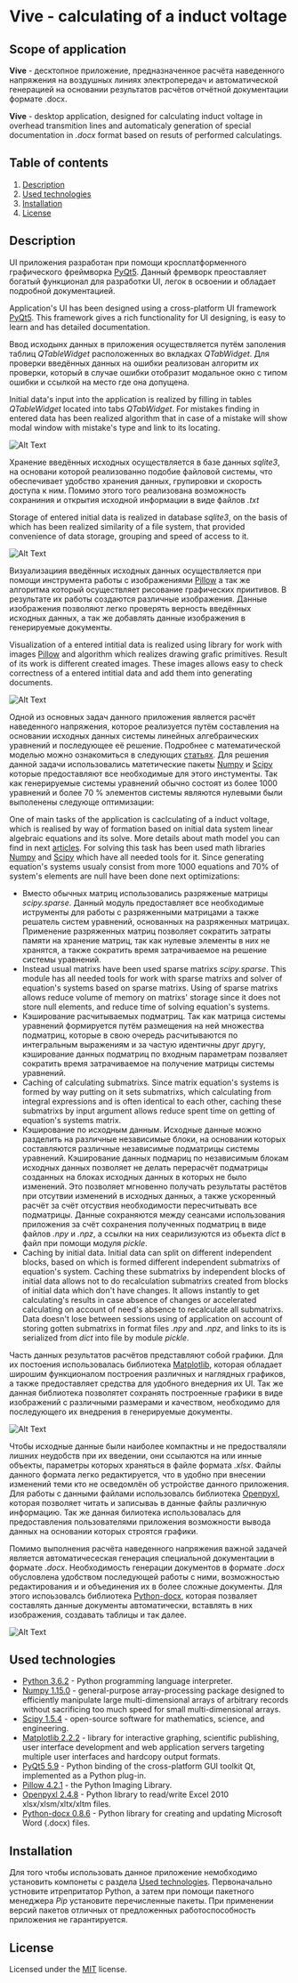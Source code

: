 # Vive - calculating of a induct voltage

## Scope of application 
**Vive** - десктопное приложение, предназначенное расчёта наведенного напряжения на воздушных линиях электропередач и автоматической генерацией на основании результатов расчётов отчётной документации формате .docx.

**Vive** - desktop application, designed for calculating induct voltage in overhead transmition lines and automaticaly generation of special documentation in *.docx* format based on resuts of performed calculatings.


## Table of contents

  1. [Description](#Description)
  2. [Used technologies](#Used-technologies)
  3. [Installation](#Installation)
  4. [License](#License)

## Description

UI приложения разработан при помощи кросплатформенного графического фреймворка [PyQt5](https://pypi.org/project/PyQt5/5.9/). Данный фремворк преоставляет богатый функционал для разработки UI, легок в освоении и обладает подробной документацией. 

Application's UI has been designed using a cross-platform UI framework [PyQt5](https://pypi.org/project/PyQt5/5.9/). This framework gives a rich functionality for UI designing, is easy to learn and has detailed documentation.

Ввод исходынх данных в приложения осуществляется путём заполения таблиц *QTableWidget* расположенных во вкладках *QTabWidget*. Для проверки введённых данных на ошибки реализован алгоритм их проверки, который в случае ошибки отобразит модальное окно с типом ошибки и ссылкой на место где она допущена.

Initial data's input into the application is realized by filling in tables *QTableWidget* located into tabs *QTabWidget*. For mistakes finding in entered data  has been realized algorithm that in case of a mistake will show modal window with mistake's type and link to its locating.

![Alt Text](.github/images/vlid.png)

Хранение введённых исходных осуществляется в  базе данных *sqlite3*, на основани которой реализованно подобие файловой системы, что обеспечивает удобство хранения данных, групировки и скорость доступа к ним. Помимо этого того реализована возможность сохраниния и открытия исходной информации в виде файлов *.txt*

Storage of entered initial data is realized in database *sqlite3*, on the basis of which has been realized similarity of a file system, that provided convenience of data storage, grouping and  speed of access to it.

![Alt Text](.github/images/bd.png)

Визуализациия введённых исходных данных осуществляется при помощи инструмента работы с изображениями [Pillow](https://pypi.org/project/Pillow/4.2.1/) а так же алгоритма который осуществляет рисование графических приитивов. В результате их работы создаются различные изображения. Данные изображения позволяют легко проверять верность введённых исходных данных, а так же добавлять данные изображения в генерируемые документы.

Visualization of a entered intitial data is realized using library for work with images [Pillow](https://pypi.org/project/Pillow/4.2.1/) and algorithm which realizes drawing grafic primitives. Result of its work is different created images. These images allows easy to check correctness of a entered intitial data and add them into generating documents.

![Alt Text](.github/images/ss.png)

Одной из основных задач данного приложения является расчёт наведенного напряжения, которое реализуется путём составления на основании исходных данных системы линейных алгебраических уравнений и последующее её решение. Подробнее с математической моделью можно ознакомиться в следующих [статьях](https://disk.yandex.by/d/FrIEF12qER-tWQ?w=1). Для решения данной задачи использовались матетические пакеты [Numpy](https://pypi.org/project/numpy/1.15.0/) и [Scipy](https://pypi.org/project/scipy/1.5.4/) которые предоставляют все необходимые для этого инстументы. Так как генерируемые системы уравнений обычно состоят из более 1000 уравнений и более 70 % элементов системы  являются нулевыми были выполенены следующе оптимизации:

One of main tasks of the application is caclculating of a induct voltage, which is realised by way of formation based on initial data system linear algebraic equations and its solve. More details about math model you can find in next [articles](https://disk.yandex.by/d/FrIEF12qER-tWQ?w=1). For solving this task has been used math libraries [Numpy](https://pypi.org/project/numpy/1.15.0/) and [Scipy](https://pypi.org/project/scipy/1.5.4/) which have all needed tools for it. Since generating equation's systems usualy consist from more 1000 equations and 70% of system's elements are null have been done next optimizations:

- Вместо обычных матриц использовались разряженые матрицы *scipy.sparse*. Данный модуль предоставляет все необходимые иструменты для работы с разряженными матрицами а также решатель систем уравнений, основанных на разряженных матрицах. Применение разряженных матриц позволяет сократить затраты памяти на хранение матриц, так как нулевые элементы в них не хранятся, а также сократить время затрачиваемое на решение системы уравнений.
- Instead usual matrixs have been used sparse matrixs *scipy.sparse*. This module has all needed tools for work with sparse matrixs and solver of equation's systems based on sparse matrixs. Using of sparse matrixs allows reduce volume of memory on matrixs' storage  since it does not store null elements, and reduce time of solving equation's systems.
- Кэширование расчитываемых подматриц. Так как матрица системы уравнений формируется путём размещения на ней множества подматриц, которые в свою очередь расчитываются по интегральным выражениям и за частую идентичны друг другу, кэширование данных подматриц по входным параметрам позваляет сократить время затрачиваемое на получение матрицы системы уравнений.
- Caching of calculating submatrixs. Since matrix equation's systems is formed by way putting on it sets submatrixs, which calculating from integral expressions and is often identical to each other, caching these submatrixs by input argument allows reduce spent time on getting of equation's systems matrix.
- Кэширование по исходным данным. Исходные данные можно разделить на различные независимые блоки, на основании которых составляются различные независимые подматрицы системы уравнений. Кэширование данных подмариц  по независимым блокам исходных данных позволяет не делать перерасчёт подматрицы созданных на блоках исходных данных в которых не было изменений. Это позволяет мгновенно получать результаты растётов при отсутвии изменений в исходных данных, а также ускоренный расчёт за счёт отсуствия необходимости пересчитывать все подматрицы. Данные сохраняются между сеансами использования приложения за счёт сохранения полученных подматриц в виде файлов *.npy* и *.npz*, а ссылки на них сеарилизуются из обьекта *dict* в файл при помощи модуля *pickle*.
- Caching by initial data. Initial data can split on different independent blocks, based on which is formed different independent submatrixs of equation's system. Caching these submatrixs by independent blocks of initial data allows not to do recalculation submatrixs created from blocks of initial data which don't have changes. It allows instantly to get calculating's results in case absence of changes or accelerated calculating on account of need's absence to recalculate all submatrixs. Data doesn't lose  between sessions using of application on account of storing  gotten submatrixs in format files *.npy* and *.npz*, and links to its is serialized from *dict* into file by module *pickle*.

Часть данных результатов расчётов представляют собой графики. Для их постоения использовалась библиотека [Matplotlib](https://pypi.org/project/matplotlib/2.2.2/), которая обладает широшим функционалом построения различных и наглядных графиков, а также предоставляет средства для удобного внедерния их UI. Так же данная библиотека позволятет сохранять построенные графики в виде изображений с различными размерами и качеством, необходимо для последующего их внедрения в генерируемые документы.

![Alt Text](.github/images/noz.png)

Чтобы исходные данные были наиболее компактны и не предостваляли лишних неудобств при их введении, они ссылаются на или инные объекты, параметры которых храняться в файле формата *.xlsx*. Файлы данного формата легко редактируется, что в удобно при внесении изменений теми кто не осведомлён об устройстве данного приложения. Для работы с данными файлами использовалсь библиотека [Openpyxl](https://pypi.org/project/openpyxl/2.4.8/), которая позволяет читать и записываь в данные файлы различную информацию. Так же данная билиотека использовалась для предоставления пользователями приложения возможности вывода данных на основании которых строятся графики.

Помимо выполнения расчёта наведенного напряжения важной задачей является автоматичесеская генерация специальной документации в формате *.docx*. Необходимость генерации документов в формате *.docx* обусловлена удобством последующей работы с ними, возможностью редактирования и и объединения их в более сложные документы. Для этого испоьзовалсь библиотека [Python-docx](https://pypi.org/project/python-docx/0.8.6/), которая позваляет составлять данные документы автоматически, вставлять в них изображения, создавать таблицы и так далее. 

![Alt Text](.github/images/dcx.png)

## Used technologies

- [Python 3.6.2](https://www.python.org/downloads/) - Python programming language interpreter.
- [Numpy 1.15.0](https://pypi.org/project/numpy/1.15.0/) - general-purpose array-processing package designed to efficiently manipulate large multi-dimensional arrays of arbitrary records without sacrificing too much speed for small multi-dimensional arrays.
- [Scipy 1.5.4](https://pypi.org/project/scipy/1.5.4/) - open-source software for mathematics, science, and engineering.
- [Matplotlib 2.2.2](https://pypi.org/project/matplotlib/2.2.2/) - library for interactive graphing, scientific publishing, user interface development and web application servers targeting multiple user interfaces and hardcopy output formats.
- [PyQt5 5.9](https://pypi.org/project/PyQt5/5.9/) - Python binding of the cross-platform GUI toolkit Qt, implemented as a Python plug-in.
- [Pillow 4.2.1](https://pypi.org/project/Pillow/4.2.1/) - the Python Imaging Library.
- [Openpyxl 2.4.8](https://pypi.org/project/openpyxl/2.4.8/) - Python library to read/write Excel 2010 xlsx/xlsm/xltx/xltm files.
- [Python-docx 0.8.6](https://pypi.org/project/python-docx/0.8.6/) - Python library for creating and updating Microsoft Word (.docx) files.


## Installation 
Для того чтобы использовать данное приложение немобходимо установить компонеты с раздела [Used technologies](#Used-technologies). Первоначально устновите итрепритатор Python, а затем при помощи пакетного менеджера *Pip* установите перечисленные пакеты. При применении версий пакетов отличных от предложенных работоспособность приложения не гарантируется.


## License 
Licensed under the [MIT](LICENSE.txt) license.	


